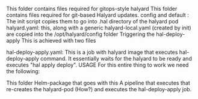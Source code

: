 This folder contains files required for gitops-style halyard
This folder contains files required for git-based Halyard updates.
config and default : The init script copies them to go into .hal directory of the halyard pod
halyard.yaml: this, along with a generic halyard-local.yaml (created by init) are copied into the /opt/halyard/config folder
Triggering the hal-deploy-apply
This is achieved with two files

hal-deploy-apply.yaml: This is a job with halyard image that executes hal-deploy-apply command. It essentially waits for the halyard to be ready and executes "hal apply deploy".
USAGE
For this entire thing to work we need the following:

This folder
Helm-package that goes with this
A pipeline that executes that re-creates the halyard-pod (How?) and executes the hal-deploy-apply job.
